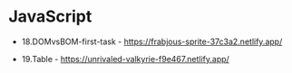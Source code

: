 # JavaScript

+ 18.DOMvsBOM-first-task - https://frabjous-sprite-37c3a2.netlify.app/

+ 19.Table - https://unrivaled-valkyrie-f9e467.netlify.app/
